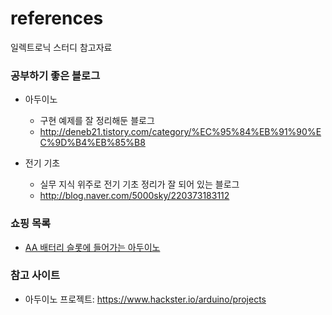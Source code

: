 # references
일렉트로닉 스터디 참고자료


### 공부하기 좋은 블로그
- 아두이노
  - 구현 예제를 잘 정리해둔 블로그
  - http://deneb21.tistory.com/category/%EC%95%84%EB%91%90%EC%9D%B4%EB%85%B8

- 전기 기초
  - 실무 지식 위주로 전기 기초 정리가 잘 되어 있는 블로그  
  - http://blog.naver.com/5000sky/220373183112


### 쇼핑 목록
- [AA 배터리 슬롯에 들어가는 아두이노](http://www.itworld.co.kr/news/98908)


### 참고 사이트
- 아두이노 프로젝트: https://www.hackster.io/arduino/projects
